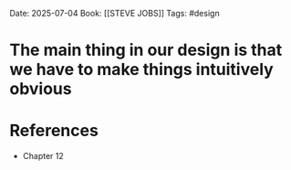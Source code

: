 Date: 2025-07-04
Book: [[STEVE JOBS]]
Tags: #design 
# The main thing in our design is that we have to make things intuitively obvious



# References
- Chapter 12